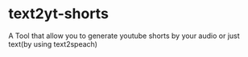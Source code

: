 # text2yt-shorts
A Tool that allow you to generate youtube shorts by your audio or just text(by using text2speach)
